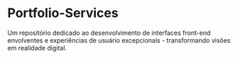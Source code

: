 # Portfolio-Services
Um repositório dedicado ao desenvolvimento de interfaces front-end envolventes e experiências de usuário excepcionais - transformando visões em realidade digital.

